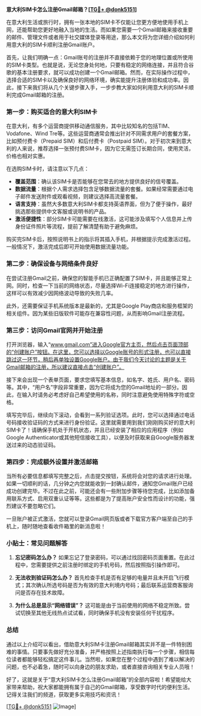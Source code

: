 **意大利SIM卡怎么注册Gmail邮箱？[[TG💪+ @donk5151](https://t.me/s/donk5151)]**

在意大利生活或旅行时，拥有一张本地的SIM卡不仅能让您更方便地使用手机上网，还能帮助您更好地融入当地的生活。而如果您需要一个Gmail邮箱来接收重要的邮件、管理文件或者用于社交媒体登录等用途，那么本文将为您详细介绍如何利用意大利的SIM卡顺利注册Gmail账户。

首先，让我们明确一点：Gmail账号的注册并不直接依赖于您的地理位置或所使用的SIM卡类型。也就是说，无论您身处何地，只要有稳定的网络连接，并且符合谷歌的基本注册要求，就可以成功创建一个Gmail邮箱。然而，在实际操作过程中，选择合适的SIM卡以及确保良好的网络环境，确实能提升注册体验和成功率。因此，接下来我们将从几个关键步骤入手，一步步教大家如何利用意大利的SIM卡顺利完成Gmail邮箱的注册。

### 第一步：购买适合的意大利SIM卡

在意大利，有多个运营商提供移动通信服务，其中比较知名的包括TIM、Vodafone、Wind Tre等。这些运营商通常会推出针对不同需求用户的套餐方案，比如预付费卡（Prepaid SIM）和后付费卡（Postpaid SIM）。对于初次来到意大利的人来说，推荐选择一张预付费SIM卡，因为它无需签订长期合同，使用灵活，价格也相对实惠。

在选购SIM卡时，请注意以下几点：
- **覆盖范围**：确认该SIM卡是否能够在您常去的地方提供良好的信号覆盖。
- **数据流量**：根据个人需求选择包含足够数据流量的套餐。如果经常需要通过电子邮件发送附件或观看视频，则建议选择高流量套餐。
- **语言支持**：虽然大多数意大利SIM卡都支持英语界面，但为了便于操作，最好挑选那些提供中文客服或说明书的产品。
- **激活便捷性**：部分SIM卡可能需要在线激活，这可能涉及填写个人信息并上传身份证件照片等流程，提前了解清楚有助于避免麻烦。

购买完SIM卡后，按照说明书上的指示将其插入手机，并根据提示完成激活过程。一般情况下，激活完成后即可开始使用数据流量功能。

### 第二步：确保设备与网络条件良好

在尝试注册Gmail之前，确保您的智能手机已正确配置了SIM卡，并且能够正常上网。同时，检查一下当前的网络状态，尽量选择Wi-Fi连接稳定的地方进行操作，这样可以有效减少因网络波动导致的失败几率。

此外，还需要保证手机系统版本是最新的，尤其是Google Play商店和服务框架的相关组件。因为某些旧版软件可能存在兼容性问题，从而影响Gmail注册流程。

### 第三步：访问Gmail官网并开始注册

打开浏览器，输入“www.gmail.com”进入Google官方主页，然后点击页面顶部的“创建账户”按钮。在这里，您可以选择以Google账号的形式注册，也可以直接跳过这一环节，稍后再单独设置Google账户。由于我们今天讨论的主题是关于Gmail邮箱的注册，所以建议直接点击“创建账户”。

接下来会出现一个表单页面，要求您填写基本信息，如名字、姓氏、用户名、密码等。其中，“用户名”字段非常重要，因为它将成为您的Gmail地址的一部分。因此，在输入时请务必考虑好自己希望使用的名称，同时注意避免使用特殊字符或空格。

填写完毕后，继续向下滚动，会看到一系列验证选项。此时，您可以选择通过电话号码接收验证码的方式来进行身份验证。这里就需要用到我们刚刚购买好的意大利SIM卡了！请确保手机处于开机状态，并且已经安装了相应的应用程序（例如Google Authenticator或其他短信接收工具），以便及时获取来自Google服务器发送过来的动态验证码。

### 第四步：完成额外设置并激活邮箱

当所有必要信息都填写完整之后，点击提交按钮，系统将会对您的请求进行处理。如果一切顺利的话，几分钟之内您就能收到一封确认邮件，通知您Gmail账户已经成功创建完毕。不过在此之前，可能还会有一些附加步骤等待您完成，比如添加备用联系方式、启用双重认证等等。这些都是为了提高账户安全性而设计的功能，强烈建议不要忽略它们。

一旦账户被正式激活，您就可以登录Gmail网页版或者下载官方客户端至自己的手机上，随时随地查看收件箱里的新消息啦！

### 小贴士：常见问题解答

1. **忘记密码怎么办？**
   如果忘记了登录密码，可以通过找回密码页面重置。在此过程中，您需要提供之前注册时绑定的手机号码，然后按照指引操作即可。

2. **无法收到验证码怎么办？**
   首先检查手机是否有足够的电量并且未开启飞行模式；其次确认所选号码是否为有效的意大利境内号码；最后联系运营商客服询问是否存在技术故障。

3. **为什么总是显示“网络错误”？**
   这可能是由于当前使用的网络不稳定所致。尝试切换至其他无线热点试试看，同时确保手机没有安装任何干扰程序。

### 总结

通过以上介绍可以看出，借助意大利SIM卡注册Gmail邮箱其实并不是一件特别困难的事情。只要事先做好充分准备，并严格按照上述指南执行每一个步骤，相信每位读者都能够轻松搞定这件事儿。当然啦，如果您在整个过程中遇到了难以解决的问题，也不必着急，随时可以向身边的朋友求助，或者直接咨询相关专业人员哦！

好了，这就是关于“意大利SIM卡怎么注册Gmail邮箱”的全部内容啦！希望能给大家带来帮助，祝大家都能拥有属于自己的Gmail邮箱，享受数字时代的便利生活。记得关注我们的频道，获取更多实用技巧和资讯！

[[TG💪+ @donk5151](https://t.me/s/donk5151) ![Image](https://i.postimg.cc/rwNCRYN7/Snipaste-2025-04-30-17-27-05.png)]